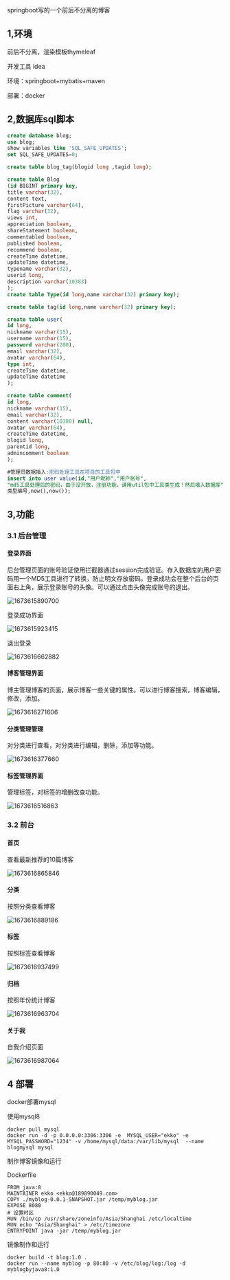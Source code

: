 springboot写的一个前后不分离的博客

## 1,环境

前后不分离，渲染模板thymeleaf 

开发工具 idea

环境：springboot+mybatis+maven

部署：docker



## 2,数据库sql脚本

```sql
create database blog;
use blog;
show variables like 'SQL_SAFE_UPDATES';
set SQL_SAFE_UPDATES=0;

create table blog_tag(blogid long ,tagid long); 

create table Blog
(id BIGINT primary key,
title varchar(32),
content text,
firstPicture varchar(64),
flag varchar(32),
views int,
appreciation boolean,
shareStatement boolean,
commentabled boolean,
published boolean,
recommend boolean,
createTime datetime,
updateTime datetime,
typename varchar(32),
userid long,
description varchar(10383)
);
create table Type(id long,name varchar(32) primary key);

create table tag(id long,name varchar(32) primary key);

create table user(
id long,
nickname varchar(15),
username varchar(15),
password varchar(200),
email varchar(32),
avatar varchar(64),
type int,
createTime datetime,
updateTime datetime
);

create table comment(
id long,
nickname varchar(15),
email varchar(32),
content varchar(10380) null,
avatar varchar(64),
createTime datetime,
blogid long,
parentid long,
admincomment boolean 
);

#管理员数据插入:密码处理工具在项目的工具包中
insert into user value(id,"用户昵称","用户账号",
"md5工具处理后的密码，由于没开放，注册功能，请用util包中工具类生成！然后填入数据库","邮箱","头像图片地址",
类型编号,now(),now());
```



## 3,功能


### 3.1 后台管理

#### 登录界面

后台管理页面的账号验证使用拦截器通过session完成验证。存入数据库的用户密码用一个MD5工具进行了转换，防止明文存放密码。登录成功会在整个后台的页面右上角，展示登录账号的头像。可以通过点击头像完成账号的退出。

![1673615890700](/images/1673615890700.png)

登录成功界面

![1673615923415](/images/1673615923415.png)

退出登录

![1673616662882](/images/1673616662882.png)

#### 博客管理界面

博主管理博客的页面，展示博客一些关键的属性。可以进行博客搜索，博客编辑，修改，添加。

![1673616271606](/images/1673616271606.png)

#### 分类管理管理

对分类进行查看，对分类进行编辑，删除，添加等功能。

![1673616377660](/images/1673616377660.png)

#### 标签管理界面

管理标签，对标签的增删改查功能。

![1673616516863](/images/1673616662882.png)

### 3.2 前台

#### 首页

查看最新推荐的10篇博客

![1673616865846](/images/1673616865846.png)

#### 分类

按照分类查看博客

![1673616889186](/images/1673616889186.png)

#### 标签

按照标签查看博客

![1673616937499](/images/1673616662882.png)

#### 归档

按照年份统计博客

![1673616963704](/images/1673616963704.png)

#### 关于我

自我介绍页面

![1673616987064](/images/1673616987064.png)





## 4 部署

docker部署mysql

使用mysql8

```
docker pull mysql
docker run -d -p 0.0.0.0:3306:3306 -e  MYSQL_USER="ekko" -e MYSQL_PASSWORD="1234" -v /home/mysql/data:/var/lib/mysql  --name blogmysql mysql
```



制作博客镜像和运行

Dockerfile

```
FROM java:8
MAINTAINER ekko <ekko@189890049.com>
COPY ./myblog-0.0.1-SNAPSHOT.jar /temp/myblog.jar
EXPOSE 8080
# 设置时区
RUN /bin/cp /usr/share/zoneinfo/Asia/Shanghai /etc/localtime
RUN echo "Asia/Shanghai" > /etc/timezone
ENTRYPOINT java -jar /temp/myblog.jar
```

镜像制作和运行

```
docker build -t blog:1.0 .
docker run --name myblog -p 80:80 -v /etc/blog/log:/log -d myblogbyjava8:1.0
```



